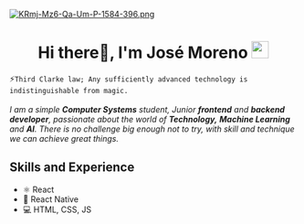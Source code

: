 [![KRmj-Mz6-Qa-Um-P-1584-396.png](https://i.postimg.cc/HkXSSH13/KRmj-Mz6-Qa-Um-P-1584-396.png)](https://postimg.cc/Yv2f959m)

<h1 align="center">Hi there👋, I'm José Moreno <img src="./src/wave.gif" width="30px"></h1>

⚡`Third Clarke law; Any sufficiently advanced technology is indistinguishable from magic.`<br>
<br><em>I am a simple **Computer Systems** student, Junior **frontend** and **backend developer**, passionate about the world of **Technology,** **Machine Learning** and **AI**. There is no challenge big enough not to try, with skill and technique we can achieve great things.</em>


## Skills and Experience
* ⚛ React
* 📱 React Native
* 💻 HTML, CSS, JS

